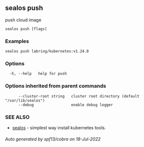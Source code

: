 ## sealos push

push cloud image

```
sealos push [flags]
```

### Examples

```
sealos push labring/kubernetes:v1.24.0
```

### Options

```
  -h, --help   help for push
```

### Options inherited from parent commands

```
      --cluster-root string   cluster root directory (default "/var/lib/sealos")
      --debug                 enable debug logger
```

### SEE ALSO

* [sealos](sealos.md)	 - simplest way install kubernetes tools.

###### Auto generated by spf13/cobra on 18-Jul-2022
